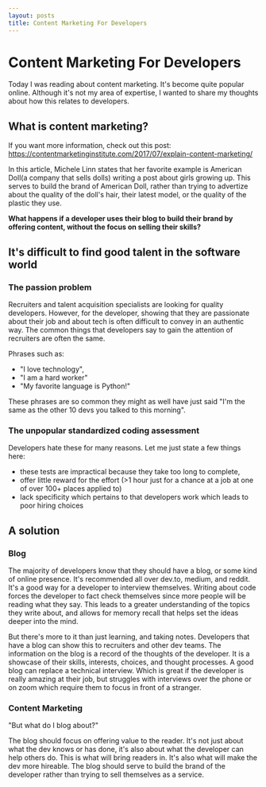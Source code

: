 ```yaml
---
layout: posts
title: Content Marketing For Developers
---
```

# Content Marketing For Developers
Today I was reading about content marketing. It's become quite popular online. Although it's not my area of expertise, I wanted to share my thoughts about how this relates to developers. 

## What is content marketing?
If you want more information, check out this post: 
https://contentmarketinginstitute.com/2017/07/explain-content-marketing/

In this article, Michele Linn states that her favorite example is American Doll(a company that sells dolls) writing a post about girls growing up. This serves to build the brand of American Doll, rather than trying to advertize about the quality of the doll's hair, their latest model, or the quality of the plastic they use. 

**What happens if a developer uses their blog to build their brand by offering content, without the focus on selling their skills?**

## It's difficult to find good talent in the software world 
### The passion problem
Recruiters and talent acquisition specialists are looking for quality developers. However, for the developer, showing that they are passionate about their job and about tech is often difficult to convey in an authentic way. The common things that developers say to gain the attention of recruiters are often the same. 

Phrases such as:
- "I love technology", 
- "I am a hard worker"
- "My favorite language is Python!"

These phrases are so common they might as well have just said "I'm the same as the other 10 devs you talked to this morning". 

### The unpopular standardized coding assessment
Developers hate these for many reasons. Let me just state a few things here:
- these tests are impractical because they take too long to complete, 
- offer little reward for the effort (>1 hour just for a chance at a job at one of over 100+ places applied to)
- lack specificity which pertains to that developers work which leads to poor hiring choices

## A solution
### Blog

The majority of developers know that they should have a blog, or some kind of online presence. It's recommended all over dev.to, medium, and reddit. It's a good way for a developer to interview themselves. Writing about code forces the developer to fact check themselves since more people will be reading what they say. This leads to a greater understanding of the topics they write about, and allows for memory recall that helps set the ideas deeper into the mind. 

But there's more to it than just learning, and taking notes. Developers that have a blog can show this to recruiters and other dev teams. The information on the blog is a record of the thoughts of the developer. It is a showcase of their skills, interests, choices, and thought processes. A good blog can replace a technical interview. Which is great if the developer is really amazing at their job, but struggles with interviews over the phone or on zoom which require them to focus in front of a stranger. 

### Content Marketing
"But what do I blog about?"

The blog should focus on offering value to the reader. It's not just about what the dev knows or has done, it's also about what the developer can help others do. This is what will bring readers in. It's also what will make the dev more hireable. The blog should serve to build the brand of the developer rather than trying to sell themselves as a service. 

